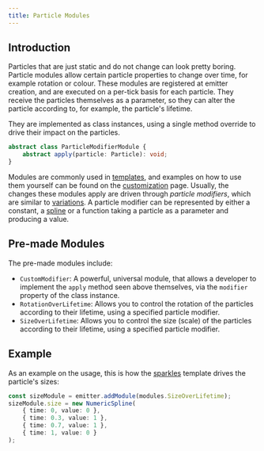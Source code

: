 ```yaml
---
title: Particle Modules
---
```


## Introduction

Particles that are just static and do not change can look pretty boring. Particle modules allow certain particle properties to change over time, for example rotation or colour. These modules are registered at emitter creation, and are executed on a per-tick basis for each particle. They receive the particles themselves as a parameter, so they can alter the particle according to, for example, the particle's lifetime.

They are implemented as class instances, using a single method override to drive their impact on the particles.

```ts
abstract class ParticleModifierModule {
    abstract apply(particle: Particle): void;
}
```

Modules are commonly used in [templates](/docs/templates), and examples on how to use them yourself can be found on the [customization](/docs/custom-effects) page. Usually, the changes these modules apply are driven through _particle modifiers_, which are similar to [variations](/docs/variations). A particle modifier can be represented by either a constant, a [spline](/docs/utilities#splines) or a function taking a particle as a parameter and producing a value.

## Pre-made Modules

The pre-made modules include:

-   `CustomModifier`: A powerful, universal module, that allows a developer to implement the `apply` method seen above themselves, via the `modifier` property of the class instance.
-   `RotationOverLifetime`: Allows you to control the rotation of the particles according to their lifetime, using a specified particle modifier.
-   `SizeOverLifetime`: Allows you to control the size (scale) of the particles according to their lifetime, using a specified particle modifier.

## Example

As an example on the usage, this is how the [sparkles](/docs/templates#sparkles) template drives the particle's sizes:

```ts
const sizeModule = emitter.addModule(modules.SizeOverLifetime);
sizeModule.size = new NumericSpline(
    { time: 0, value: 0 },
    { time: 0.3, value: 1 },
    { time: 0.7, value: 1 },
    { time: 1, value: 0 }
);
```
